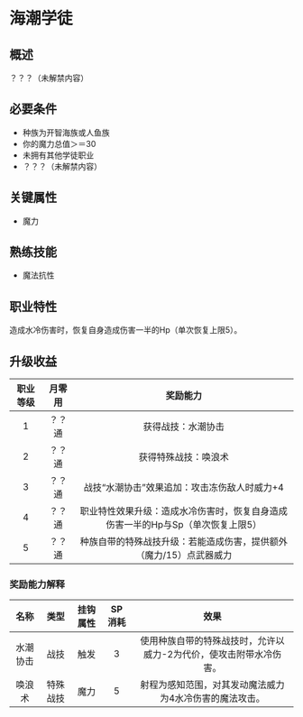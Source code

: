 # 海潮学徒

## 概述

？？？（未解禁内容）

## 必要条件

* 种族为开智海族或人鱼族
* 你的魔力总值＞＝30
* 未拥有其他学徒职业
* ？？？（未解禁内容）

## 关键属性

* 魔力

## 熟练技能
 
* 魔法抗性

## 职业特性

造成水冷伤害时，恢复自身造成伤害一半的Hp（单次恢复上限5）。

## 升级收益

职业等级|月零用|奖励能力
:--:|:--:|:--:
1|？？通|获得战技：水潮协击
2|？？通|获得特殊战技：唤浪术
3|？？通|战技“水潮协击”效果追加：攻击冻伤敌人时威力+4
4|？？通|职业特性效果升级：造成水冷伤害时，恢复自身造成伤害一半的Hp与Sp（单次恢复上限5）
5|？？通|种族自带的特殊战技升级：若能造成伤害，提供额外（魔力/15）点武器威力

### 奖励能力解释

名称|类型|挂钩属性|SP消耗|效果
:--:|:--:|:--:|:--:|:--:
水潮协击|战技|触发|3|使用种族自带的特殊战技时，允许以威力-2为代价，使攻击附带水冷伤害。
唤浪术|特殊战技|魔力|5|射程为感知范围，对其发动魔法威力为4水冷伤害的魔法攻击。
